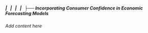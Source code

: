 ##### |   |   |   |   ├── Incorporating Consumer Confidence in Economic Forecasting Models

*Add content here*